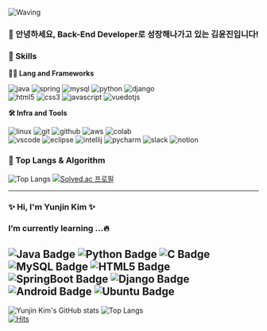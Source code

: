 <!-- Header -->

![Waving](https://capsule-render.vercel.app/api?type=waving&height=200&text=Hi,%20I'm%20Yunjin%20Kim!&fontAlign=40&fontAlignY=40&color=gradient)

### 🙇 안녕하세요, Back-End Developer로 성장해나가고 있는 김윤진입니다!

<!-- Body -->

### 🦾 Skills
**🧑‍💻 Lang and Frameworks**
<!-- Oracle의 요청으로 Java 로고가 Simple Icons에서 삭제되었기에 대신 OpenJDK의 로고를 사용 -->
![java](https://img.shields.io/badge/java-ffffff.svg?&style=for-the-badge&logo=openjdk&logoColor=black)
![spring](https://img.shields.io/badge/spring-6DB33F.svg?&style=for-the-badge&logo=spring&logoColor=white)
![mysql](https://img.shields.io/badge/mysql-4479A1.svg?&style=for-the-badge&logo=mysql&logoColor=white)
![python](https://img.shields.io/badge/python-3776AB.svg?&style=for-the-badge&logo=python&logoColor=white)
![django](https://img.shields.io/badge/django-092E20.svg?&style=for-the-badge&logo=django&logoColor=white)<br>
![html5](https://img.shields.io/badge/html5-E34F26.svg?&style=for-the-badge&logo=html5&logoColor=white)
![css3](https://img.shields.io/badge/css3-1572B6.svg?&style=for-the-badge&logo=css3&logoColor=white)
![javascript](https://img.shields.io/badge/javascript-F7DF1E.svg?&style=for-the-badge&logo=javascript&logoColor=white)
![vuedotjs](https://img.shields.io/badge/vue.js-4FC08D.svg?&style=for-the-badge&logo=vuedotjs&logoColor=white)

**🛠️ Infra and Tools**

![linux](https://img.shields.io/badge/linux-FCC624.svg?&style=for-the-badge&logo=linux&logoColor=white)
![git](https://img.shields.io/badge/git-F05032.svg?&style=for-the-badge&logo=git&logoColor=white)
![github](https://img.shields.io/badge/github-181717.svg?&style=for-the-badge&logo=github&logoColor=white)
![aws](https://img.shields.io/badge/aws-232F3E.svg?&style=for-the-badge&logo=amazonaws&logoColor=white)
![colab](https://img.shields.io/badge/colab-F9AB00.svg?&style=for-the-badge&logo=googlecolab&logoColor=white)<br>
![vscode](https://img.shields.io/badge/vscode-007ACC.svg?&style=for-the-badge&logo=visualstudiocode&logoColor=white)
![eclipse](https://img.shields.io/badge/eclipse-2C2255.svg?&style=for-the-badge&logo=eclipseide&logoColor=white)
![intellij](https://img.shields.io/badge/intellij-000000.svg?&style=for-the-badge&logo=intellijidea&logoColor=white)
![pycharm](https://img.shields.io/badge/pycharm-000000.svg?&style=for-the-badge&logo=pycharm&logoColor=white)
![slack](https://img.shields.io/badge/slack-4A154B.svg?&style=for-the-badge&logo=slack&logoColor=white)
![notion](https://img.shields.io/badge/notion-000000.svg?&style=for-the-badge&logo=notion&logoColor=white)

### 🚌 Top Langs & Algorithm
![Top Langs](https://github-readme-stats.vercel.app/api/top-langs/?username=______&layout=compact)
[![Solved.ac
프로필](http://mazassumnida.wtf/api/v2/generate_badge?boj=kiyiji99)](https://solved.ac/profile/kiyiji99)

---

### ✨ Hi, I'm Yunjin Kim ✨

### I’m currently learning ...🔥
![Java Badge](http://img.shields.io/badge/-Java-007396?style=flat&logo=Java&logoColor=white) ![Python Badge](http://img.shields.io/badge/-Python-3776AB?style=flat&logo=Python&logoColor=white) ![C Badge](http://img.shields.io/badge/-C-A8B9CC?style=flat&logo=C&logoColor=white) ![MySQL Badge](http://img.shields.io/badge/-MySQL-4479A1?style=flat&logo=MySQL&logoColor=white) ![HTML5 Badge](http://img.shields.io/badge/-HTML5-E34F26?style=flat&logo=HTML5&logoColor=white)  
![SpringBoot Badge](http://img.shields.io/badge/-SpringBoot-6DB33F?style=flat&logo=SpringBoot&logoColor=white) ![Django Badge](http://img.shields.io/badge/-Django-092E20?style=flat&logo=Django&logoColor=white) ![Android Badge](http://img.shields.io/badge/-Android-3DDC84?style=flat&logo=Android&logoColor=white) ![Ubuntu Badge](http://img.shields.io/badge/-Ubuntu-E95420?style=flat&logo=Ubuntu&logoColor=white)
---
![Yunjin Kim's GitHub stats](https://github-readme-stats.vercel.app/api?username=yunjin99&show_icons=true&theme=dracula) ![Top Langs](https://github-readme-stats.vercel.app/api/top-langs/?username=yunjin99&layout=compact&theme=dracula)  
[![Hits](https://hits.seeyoufarm.com/api/count/incr/badge.svg?url=https%3A%2F%2Fgithub.com%2Fyunjin99&count_bg=%23E587B5&title_bg=%23555555&icon=&icon_color=%23E7E7E7&title=hits&edge_flat=false)](https://hits.seeyoufarm.com)
